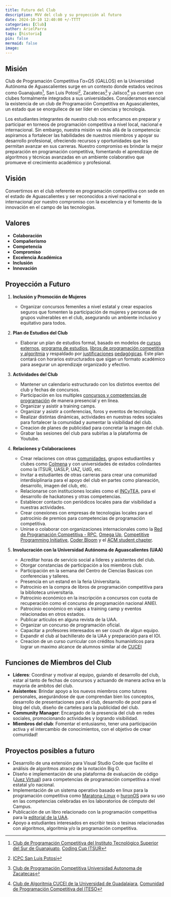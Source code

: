 ```yaml
---
title: Futuro del Club
description: MVV del club y su proyección al futuro 
date: 2024-10-10 12:40:00 +/-TTTT
categories: [Club]
author: ArielParra 
tags: [historia]
pin: false
mermaid: false
image:
---
```


## Misión

Club de Programación Competitiva Γα=Ω5 (GALLOS) en la Universidad Autónoma de Aguascalientes surge en un contexto donde estados vecinos como Guanajuato[^fn-nth-1], San Luis Potosí[^fn-nth-2], Zacatecas[^fn-nth-3] y Jalisco[^fn-nth-4] ya cuentan con clubes formalmente integrados a sus universidades. Consideramos esencial la existencia de un club de Programación Competitiva en Aguascalientes, un estado que se enorgullece de ser líder en ciencias y tecnología. 

Los estudiantes integrantes de nuestro club nos enfocamos en preparar y participar en torneos de programación competitiva a nivel local, nacional e internacional. Sin embargo, nuestra misión va más allá de la competencia: aspiramos a fortalecer las habilidades de nuestros miembros y apoyar su desarrollo profesional, ofreciendo recursos y oportunidades que les permitan avanzar en sus carreras. Nuestro compromiso es brindar la mejor preparación en programación competitiva, fomentando el aprendizaje de algoritmos y técnicas avanzadas en un ambiente colaborativo que promueve el crecimiento académico y profesional.


## Visión

Convertirnos en el club referente en programación competitiva con sede en el estado de Aguascalientes y ser reconocidos a nivel nacional e internacional por nuestro compromiso con la excelencia y el fomento de la innovación en el campo de las tecnologías.

## Valores
- **Colaboración**
- **Compañerismo**
- **Competencia**
- **Compromiso**
- **Excelencia Académica**
- **Inclusión**
- **Innovación**

## Proyección a Futuro

1. **Inclusión y Promoción de Mujeres**
   - Organizar concursos femeniles a nivel estatal y crear espacios seguros que fomenten la participación de mujeres y personas de grupos vulnerables en el club, asegurando un ambiente inclusivo y equitativo para todos.

2. **Plan de Estudios del Club**
   - Elaborar un plan de estudios formal, basado en modelos de [cursos externos](https://cpc-gallos.github.io/blog/Cursos_Externos/), [programa de estudios](https://cpc-gallos.github.io/blog/Cursos_Externos/), [libros de programación competitiva y algoritmia](https://cpc-gallos.github.io/blog/Recursos/#libros-de-programaci%C3%B3n-competitiva-y-algoritmia) y respaldado por [justificaciones](https://www.emorynlp.org/theses-dissertations/honors-thesis-2023-alexandru-rudi) [pedagógicas](https://people.cs.uchicago.edu/~borja/pubs/sigcse2016-programming-contests.pdf). Este plan contará con horarios estructurados que sigan un formato académico para asegurar un aprendizaje organizado y efectivo.

3. **Actividades del Club**
   - Mantener un calendario estructurado con los distintos eventos del club y fechas de concursos.
   - Participación en los multiples [concursos y competencias de programación](https://cpc-gallos.github.io/blog/Concursos/) de manera presencial y en línea.
   - Organizar y asistir a training camps.
   - Organizar y asistir a conferencias, foros y eventos de tecnología.
   - Realizar distintas dinámicas, actividades  en nuestras redes sociales para fortalecer la comunidad y aumentar la visibilidad del club.
   - Creacion de planes de publicidad para concretar la imagen del club.
   - Grabar las sesiones del club para subirlas a la plataforma de Youtube.

4. **Relaciones y Colaboraciones**
   - Crear relaciones con otras [comunidades](https://cpc-gallos.github.io/blog/Comunidades/), grupos estudiantiles y clubes como [Colmena](https://www.facebook.com/colmenaccademy) y con universidades de estados colindantes como la ITSUR, UASLP, UAZ, UdG, etc.
   - Invitar a estudiantes de otras carreras para crear una comunidad interdisiplinaria para el apoyo del club en partes como planeación, desarrollo, imagen del club, etc.
   - Relacionarse con instituciones locales como el [INCyTEA](https://www.aguascalientes.gob.mx/incytea/), para el desarrollo de hackatones y otras competencias.
   - Establecer contacto con periódicos locales para dar visibilidad a nuestras actividades.
   - Crear conexiones con empresas de tecnologias locales para el patrocinio de premios para competencias de programación competitiva.
   - Unirse o colaborar con organizaciones internacionales como la [Red de Programación Competitiva - RPC](https://redprogramacioncompetitiva.com/), [Omega Up](https://omegaup.com/), [Competitive Programming Initiative](https://joincpi.org/clubs), [Coder Bloom](https://coderbloom.org/) y el [ACM student chapter](https://www.acm.org/chapters/students).

5. **Involucración con la Universidad Autónoma de Aguascalientes (UAA)**
   - Acreditar horas de servicio social a lideres y asistentes del club.
   - Otorgar constancias de participación a los miembros club.
   - Participación en la semana del Centro de Ciencias Basicas con conferencias y talleres.
   - Presencia en un estand en la feria Universitaria.
   - Patrocinio en la compra de libros de programación competitiva para la biblioteca universitaria.
   - Patrocinio económico en la inscripción a concursos con cuota de recuperación como el concurso de programación nacional ANIEI.
   - Patrocinio económico en viajes a training camp y eventos relacionadas en otros estados.
   - Publicar artículos en alguna revista de la UAA.
   - Organizar un concurso de programación oficial.
   - Capacitar a profesores interesados en ser couch de algun equipo.
   - Expandir el club al bachillerato de la UAA y preparación para el IOI.
   - Creacion de un curso curricular con créditos humanísticos para lograr un maximo alcance de alumnos similar al de [CUCEI](https://dcc.cucei.udg.mx/sites/default/files/i5884_algoritmia_1.pdf)

## Funciones de Miembros del Club

- **Líderes**: Coordinar y motivar al equipo, guiando el desarrollo del club, estar al tanto de fechas de concursos y actuando de manera activa en la mayoria de ambitos del club.
- **Asistentes**: Brindar apoyo a los nuevos miembros como tutores personales, asegurándose de que comprendan bien los conceptos, desarrollo de presentaciones para el club, desarrollo de post para el blog del club, diseño de carteles para la publicidad del club.
- **Community Manager**: Encargado de la presencia del club en redes sociales, promocionando actividades y logrando visibilidad.
- **Miembros del club**: Fomentar el entusiasmo, tener una participación activa y el intercambio de conocimientos, con el objetivo de crear comunidad!

## Proyectos posibles a futuro

- Desarrollo de una extensión para Visual Studio Code que facilite el análisis de algoritmos atracez de la notación Big O.
- Diseño e implementación de una plataforma de evaluación de código ([Juez Virtual](https://repository.unilibre.edu.co/bitstream/handle/10901/8420/Proyecto2014%20-v1-0-1.pdf?sequence=1)) para competencias de programación competitiva a nivel estatal y/o nacional.
- Implementación de un sistema operativo basado en linux para la programación competitiva como [Maratona-Linux](https://github.com/maratona-linux/maratona-linux) o [huronOS](https://huronos.org/) para su uso en las competencias celebradas en los laboratorios de cómputo del Campus.
- Publicación de un libro relacionado con la programación competitiva para la [editorial de la UAA](https://editorial.uaa.mx/).
- Apoyo a estudiantes interesados en escribir tesis o tesinas relacionadas con algoritmos, algoritmia y/o la programación competitiva.

[^fn-nth-1]: [Club de Programación Competitiva del Instituto Tecnológico Superior del Sur de Guanajuato](https://www.facebook.com/ClubProgramacionITSUR/), [Coding Cup ITSUR](https://www.facebook.com/CodingCupITSUR)
[^fn-nth-2]: [ICPC San Luis Potosí](https://www.facebook.com/icpcsanluis/) 
[^fn-nth-3]: [Club de Programación Competitiva Universidad Autonoma de Zacatecas](https://www.facebook.com/clubpcuaz/) 
[^fn-nth-4]: [Club de Algoritmia CUCEI de la Universidad de Guadalajara](https://www.facebook.com/ClubAlgoritmiaCUCEI/), [Comunidad de Programación Competitiva del ITESO](https://blogs.iteso.mx/acm/) 